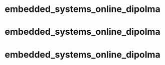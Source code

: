 # embedded_systems_online_dipolma
# embedded_systems_online_dipolma
# embedded_systems_online_dipolma
